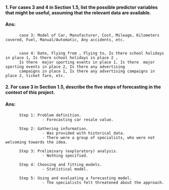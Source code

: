 #### 1. For cases 3 and 4 in Section 1.5, list the possible predictor variables that might be useful, assuming that the relevant data are available.

#### Ans: 
          case 3: Model of Car, Manufacturer, Cost, Mileage, Kilometers covered, Fuel, Manual/Automatic, Any accidents, etc.
          
        
          case 4: Date, Flying from , Flying to, Is there school holidays in place 1, Is there school holidays in place 2 , 
          Is there  major sporting events in place 1, Is there  major sporting events in place 2, Is there any advertising 
          campaigns in place 1, Is there any advertising campaigns in place 2, ticket fare, etc.

#### 2. For case 3 in Section 1.5, describe the five steps of forecasting in the context of this project.

#### Ans: 
          Step 1: Problem definition.
                    - Forecasting car resale value.

          Step 2: Gathering information.
                    - Was provided with historical data. 
                    - There were a group of specialists, who were not welcoming towards the idea.

          Step 3: Preliminary (exploratory) analysis.
                    - Nothing specified.

          Step 4: Choosing and fitting models.
                    - Statistical model.

          Step 5: Using and evaluating a forecasting model.
                    - The specialists felt threatened about the approach.

